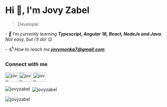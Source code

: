 <h1 align="left">Hi 👋, I'm Jovy Zabel</h1>
<blockquote align="left">Developer</blockquote>

_- 🌱 I’m currently learning **Typescript, Angular 18, React, NodeJs and Java.** Not easy, but i'll do!_ &#128521;

_- 📫 How to reach me **jovymonka7@gmail.com**_

<h3 align="left">Connect with me</h3>
<p align="left">
<a href="https://linkedin.com/in/jovy monka" target="blank"><img align="center" src="https://raw.githubusercontent.com/rahuldkjain/github-profile-readme-generator/master/src/images/icons/Social/linked-in-alt.svg" alt="jovy monka" height="30" width="40" /></a>
<a href="https://fb.com/jovy monka" target="blank"><img align="center" src="https://raw.githubusercontent.com/rahuldkjain/github-profile-readme-generator/master/src/images/icons/Social/facebook.svg" alt="jovy monka" height="30" width="40" /></a>
<a href="https://instagram.com/jovy zabel" target="blank"><img align="center" src="https://raw.githubusercontent.com/rahuldkjain/github-profile-readme-generator/master/src/images/icons/Social/instagram.svg" alt="jovy zabel" height="30" width="40" /></a>
</p>

<p><img align="left" src="https://github-readme-stats.vercel.app/api/top-langs?username=jovyzabel&show_icons=true&locale=en&layout=compact" alt="jovyzabel" /></p>

<p>&nbsp;<img align="center" src="https://github-readme-stats.vercel.app/api?username=jovyzabel&show_icons=true&locale=en" alt="jovyzabel" /></p>

<p><img align="center" src="https://github-readme-streak-stats.herokuapp.com/?user=jovyzabel&" alt="jovyzabel" /></p>

